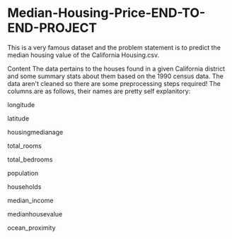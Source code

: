 # Median-Housing-Price-END-TO-END-PROJECT
This is a very famous dataset and the problem statement is to predict the median housing value of the California Housing.csv.

Content
The data pertains to the houses found in a given California district and some summary stats about them based on the 1990 census data. The data aren't cleaned so there are some preprocessing steps required! The columns are as follows, their names are pretty self explanitory:

longitude

latitude

housingmedianage

total_rooms

total_bedrooms

population

households

median_income

medianhousevalue

ocean_proximity
